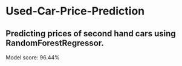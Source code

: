 # Used-Car-Price-Prediction

## Predicting prices of second hand cars using RandomForestRegressor.
Model score: 96.44%
